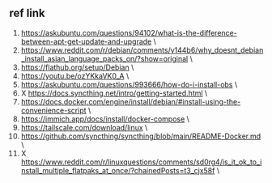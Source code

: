 ## ref link
1. https://askubuntu.com/questions/94102/what-is-the-difference-between-apt-get-update-and-upgrade \
2. https://www.reddit.com/r/debian/comments/y144b6/why_doesnt_debian_install_asian_language_packs_on/?show=original \
3. https://flathub.org/setup/Debian \
4. https://youtu.be/ozYKkaVK0_A \
5. https://askubuntu.com/questions/993666/how-do-i-install-obs \
6. X https://docs.syncthing.net/intro/getting-started.html \
7. https://docs.docker.com/engine/install/debian/#install-using-the-convenience-script \
8. https://immich.app/docs/install/docker-compose \
9. https://tailscale.com/download/linux \
10. https://github.com/syncthing/syncthing/blob/main/README-Docker.md \
11. X https://www.reddit.com/r/linuxquestions/comments/sd0rg4/is_it_ok_to_install_multiple_flatpaks_at_once/?chainedPosts=t3_cjx58f \
